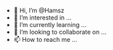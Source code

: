 - 👋 Hi, I’m @Hamsz
- 👀 I’m interested in ...
- 🌱 I’m currently learning ...
- 💞️ I’m looking to collaborate on ...
- 📫 How to reach me ...

<!---
Hamsz/Hamsz is a ✨ special ✨ repository because its `README.md` (this file) appears on your GitHub profile.
You can click the Preview link to take a look at your changes.
--->
